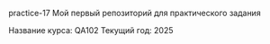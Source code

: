 ﻿practice-17
Мой первый репозиторий для практического задания

Название курса: QA102
Текущий год: 2025
